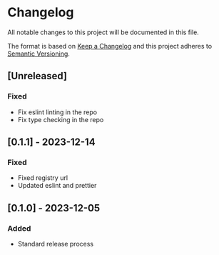 # Changelog
All notable changes to this project will be documented in this file.

The format is based on [Keep a Changelog](http://keepachangelog.com/en/1.0.0/)
and this project adheres to [Semantic Versioning](http://semver.org/spec/v2.0.0.html).

## [Unreleased]
### Fixed
- Fix eslint linting in the repo
- Fix type checking in the repo

## [0.1.1] - 2023-12-14
### Fixed
- Fixed registry url
- Updated eslint and prettier

## [0.1.0] - 2023-12-05
### Added
- Standard release process
